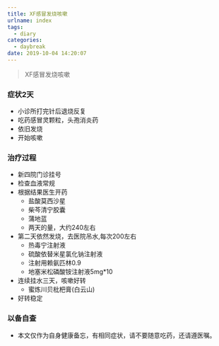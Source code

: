 ```yaml
---
title: XF感冒发烧咳嗽
urlname: index
tags:
  - diary
categories:
  - daybreak
date: 2019-10-04 14:20:07
---
```

<!-- Hexo daybreak git vb.net 健康 博客设置 网络日志 软件列表 魔法书签 -->
<!--![图]() -->
<!--[]() -->

> XF感冒发烧咳嗽

<!-- more -->

### 症状2天
- 小诊所打完针后退烧反复
- 吃药感冒灵颗粒，头孢消炎药
- 依旧发烧
- 开始咳嗽

### 治疗过程
- 新四院门诊挂号
- 检查血液常规
- 根据结果医生开药
    - 盐酸莫西沙星
    - 柴芩清宁胶囊
    - 蒲地蓝
    - 两天的量，大约240左右
- 第二天依然发烧，去医院吊水,每次200左右
    - 热毒宁注射液
    - 硫酸依替米星氯化钠注射液 
    - 注射用赖氨匹林0.9
    - 地塞米松磷酸铵注射液5mg*10
- 连续挂水三天，咳嗽好转
    - 蜜炼川贝枇杷膏(白云山)
- 好转稳定

### 以备自查
- 本文仅作为自身健康备忘，有相同症状，请不要随意吃药，还请遵医嘱。

